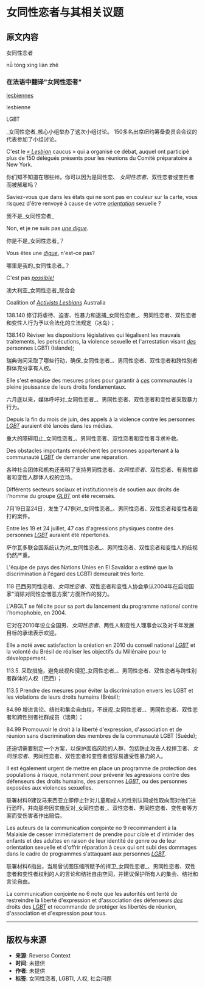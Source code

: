 # 女同性恋者与其相关议题

## 原文内容

女同性恋者

nǚ tóng xìng liàn zhě

### 在法语中翻译"女同性恋者"

[lesbiennes](/翻译/法语-中文/lesbiennes)

lesbienne

LGBT

_女同性恋者_核心小组举办了这次小组讨论。 150多名出席纽约筹备委员会会议的代表参加了小组讨论。

C'est le [_« Lesbian_](/翻译/法语-中文/Lesbian) caucus » qui a organisé ce débat, auquel ont participé plus de 150 délégués présents pour les réunions du Comité préparatoire à New York.

你们知不知道在哪些州，你可以因为是同性恋、 _女同性恋者_、双性恋者或变性者而被解雇吗？

Saviez-vous que dans les états qui ne sont pas en couleur sur la carte, vous risquez d'être renvoyé à cause de votre [_orientation_](/翻译/法语-中文/orientation) sexuelle ?

我不是_女同性恋者_

Non, et je ne suis pas [_une digue_](/翻译/法语-中文/une+digue).

你是不是_女同性恋者_？

Vous êtes une [_digue_](/翻译/法语-中文/digue), n'est-ce pas?

哪里是我的_女同性恋者_？

C'est pas [_possible!_](/翻译/法语-中文/possible)

澳大利亚_女同性恋者_联合会

Coalition of [_Activists Lesbians_](/翻译/法语-中文/Activists+Lesbians) Australia

138.140 修订将虐待、迫害、性暴力和逮捕_女同性恋者_、男同性恋者、双性恋者和变性人行为予以合法化的立法规定（冰岛）；

138.140 Réviser les dispositions législatives qui légalisent les mauvais traitements, les persécutions, la violence sexuelle et l'arrestation visant [_des_](/翻译/法语-中文/des) personnes LGBTI (Islande);

瑞典询问采取了哪些行动，确保_女同性恋者_、男同性恋者、双性恋者和跨性别者群体充分享有人权。

Elle s'est enquise des mesures prises pour garantir à [_ces_](/翻译/法语-中文/ces) communautés la pleine jouissance de leurs droits fondamentaux.

六月底以来，媒体呼吁对_女同性恋者_、男同性恋者、双性恋者和变性者采取暴力行为。

Depuis la fin du mois de juin, des appels à la violence contre les personnes [_LGBT_](/翻译/法语-中文/LGBT) auraient été lancés dans les médias.

重大的障碍阻止_女同性恋者_、男同性恋者、双性恋者和变性者寻求补救。

Des obstacles importants empêchent les personnes appartenant à la communauté [_LGBT_](/翻译/法语-中文/LGBT) de demander une réparation.

各种社会团体和机构还表明了支持男同性恋者、_女同性恋者_、双性恋者、有易性癖者和变性人群体人权的立场。

Différents secteurs sociaux et institutionnels de soutien aux droits de l'homme du groupe [_GLBT_](/翻译/法语-中文/GLBT) ont été recensés.

7月19日至24日，发生了47例对_女同性恋者_、男同性恋者、双性恋者和变性者殴打的案件。

Entre les 19 et 24 juillet, 47 cas d'agressions physiques contre des personnes [_LGBT_](/翻译/法语-中文/LGBT) auraient été répertoriés.

萨尔瓦多联合国系统认为对_女同性恋者_、男同性恋者、双性恋者和变性人的歧视仍然严重。

L'équipe de pays des Nations Unies en El Savaldor a estimé que la discrimination à l'égard des LGBTI demeurait très forte.

118 巴西男同性恋者、_女同性恋者_、双性恋者和变性人协会承认2004年在启动国家"消除对同性恋憎恶方案"方面所作的努力。

L'ABGLT se félicite pour sa part du lancement du programme national contre l'homophobie, en 2004.

它对在2010年设立全国男、_女同性恋者_、两性人和变性人理事会以及对千年发展目标的承诺表示欢迎。

Elle a noté avec satisfaction la création en 2010 du conseil national [_LGBT_](/翻译/法语-中文/LGBT) et la volonté du Brésil de réaliser les objectifs du Millénaire pour le développement.

113.5. 采取措施，避免歧视和侵犯_女同性恋者_、男同性恋者、双性恋者与跨性别者群体的人权（巴西）；

113.5 Prendre des mesures pour éviter la discrimination envers les LGBT et les violations de leurs droits humains (Brésil);

84.99 增进言论、结社和集会自由权，不歧视_女同性恋者_、男同性恋者、双性恋者和跨性别者社群成员（瑞典）；

84.99 Promouvoir le droit à la liberté d'expression, d'association et de réunion sans discrimination des membres de la communauté LGBT (Suède);

还迫切需要制定一个方案，以保护面临风险的人群，包括防止攻击人权捍卫者、_女同性恋者_、男同性恋者、双性恋者和变性者或容易遭受性暴力的人。

Il est également urgent de mettre en place un programme de protection des populations à risque, notamment pour prévenir les agressions contre des défenseurs des droits humains, des personnes [_LGBT_](/翻译/法语-中文/LGBT), ou des personnes exposées aux violences sexuelles.

联署材料9建议马来西亚立即停止针对儿童和成人的性别认同或性取向而对他们进行恐吓，并向那些因实施反对_女同性恋者_、双性恋者、男同性恋者、变性者等方案而受伤害者作出赔偿。

Les auteurs de la communication conjointe no 9 recommandent à la Malaisie de cesser immédiatement de prendre pour cible et d'intimider des enfants et des adultes en raison de leur identité de genre ou de leur orientation sexuelle et d'offrir réparation à ceux qui ont subi des dommages dans le cadre de programmes s'attaquant aux personnes [_LGBT_](/翻译/法语-中文/LGBT).

联署材料6指出，当局曾试图压缩所赋予的捍卫_女同性恋者_、男同性恋者、双性恋者和变性者权利的人的言论和结社自由空间，并建议保护所有人的集会、结社和言论自由。

La communication conjointe no 6 note que les autorités ont tenté de restreindre la liberté d'expression et d'association des défenseurs [_des_](/翻译/法语-中文/des) droits des [_LGBT_](/翻译/法语-中文/LGBT) et recommande de protéger les libertés de réunion, d'association et d'expression pour tous.

---

## 版权与来源

- **来源**: Reverso Context
- **时间**: 未提供
- **作者**: 未提供
- **标签**: 女同性恋者, LGBTI, 人权, 社会问题